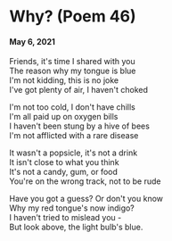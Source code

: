 # Why? (Poem 46)
#### May 6, 2021                                           
          
Friends, it's time I shared with you  
The reason why my tongue is blue  
I'm not kidding, this is no joke  
I've got plenty of air, I haven't choked  

I'm not too cold, I don't have chills  
I'm all paid up on oxygen bills  
I haven't been stung by a hive of bees  
I'm not afflicted with a rare disease   

It wasn't a popsicle, it's not a drink  
It isn't close to what you think   
It's not a candy, gum, or food  
You're on the wrong track, not to be rude  

Have you got a guess? Or don't you know  
Why my red tongue's now indigo?  
I haven't tried to mislead you -  
But look above, the light bulb's blue. 
